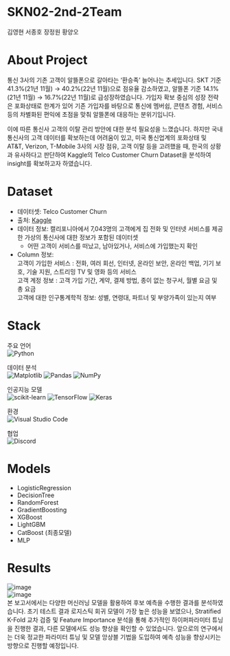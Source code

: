 # SKN02-2nd-2Team
김영현 서종호 장정원 황양오

# About Project
통신 3사의 기존 고객이 알뜰폰으로 갈아타는 ‘환승족’ 늘어나는 추세입니다. SKT 기준 41.3%(21년 11월) → 40.2%(22년 11월)으로 점유율 감소하였고, 알뜰폰 기준 14.1%(21년 11월) → 16.7%(22년 11월)로 급성장하였습니다. 가입자 확보 중심의 성장 전략은 포화상태로 한계가 있어 기존 가입자를 바탕으로 통신에 멤버쉽, 콘텐츠 경험, 서비스 등의 차별화된 편익에 초점을 맞춰 알뜰폰에 대응하는 분위기입니다. 

이에 따른 통신사 고객의 이탈 관리 방안에 대한 분석 필요성을 느꼈습니다. 하지만 국내 통신사의 고객 데이터를 확보하는데 어려움이 있고, 미국 통신업계의 포화상태 및 AT&T, Verizon, T-Mobile 3사의 시장 점유, 고객 이탈 등을 고려했을 때, 한국의 상황과 유사하다고 판단하여 Kaggle의 Telco Customer Churn Dataset을 분석하여 insight를 확보하고자 하였습니다.

# Dataset
- 데이터셋: Telco Customer Churn
- 출처: [Kaggle](https://www.kaggle.com/datasets/blastchar/telco-customer-churn/data)
- 데이터 정보: 캘리포니아에서 7,043명의 고객에게 집 전화 및 인터넷 서비스를 제공한 가상의 통신사에 대한 정보가 포함된 데이터셋
    - 어떤 고객이 서비스를 떠났고, 남아있거나, 서비스에 가입했는지 확인
- Column 정보:  
    고객이 가입한 서비스 : 전화, 여러 회선, 인터넷, 온라인 보안, 온라인 백업, 기기 보호, 기술 지원, 스트리밍 TV 및 영화 등의 서비스  
    고객 계정 정보 : 고객 가입 기간, 계약, 결제 방법, 종이 없는 청구서, 월별 요금 및 총 요금  
    고객에 대한 인구통계학적 정보: 성별, 연령대, 파트너 및 부양가족이 있는지 여부

# Stack

주요 언어  
 ![Python](https://img.shields.io/badge/python-3670A0?style=for-the-badge&logo=python&logoColor=ffdd54)

데이터 분석  
 ![Matplotlib](https://img.shields.io/badge/Matplotlib-%23ffffff.svg?style=for-the-badge&logo=Matplotlib&logoColor=black)
 ![Pandas](https://img.shields.io/badge/pandas-%23150458.svg?style=for-the-badge&logo=pandas&logoColor=white)
 ![NumPy](https://img.shields.io/badge/numpy-%23013243.svg?style=for-the-badge&logo=numpy&logoColor=white)

인공지능 모델  
 ![scikit-learn](https://img.shields.io/badge/scikit--learn-%23F7931E.svg?style=for-the-badge&logo=scikit-learn&logoColor=white)
 ![TensorFlow](https://img.shields.io/badge/TensorFlow-%23FF6F00.svg?style=for-the-badge&logo=TensorFlow&logoColor=white)
 ![Keras](https://img.shields.io/badge/Keras-%23D00000.svg?style=for-the-badge&logo=Keras&logoColor=white)
  
환경  
 ![Visual Studio Code](https://img.shields.io/badge/Visual%20Studio%20Code-0078d7.svg?style=for-the-badge&logo=visual-studio-code&logoColor=white)
  
협업  
 ![Discord](https://img.shields.io/badge/Discord-%235865F2.svg?style=for-the-badge&logo=discord&logoColor=white)

 # Models
 - LogisticRegression  
 - DecisionTree  
 - RandomForest  
 - GradientBoosting
 - XGBoost
 - LightGBM
 - CatBoost (최종모델)
 - MLP

# Results
![image](https://github.com/SKNETWORKS-FAMILY-AICAMP/SKN02-2nd-2Team/assets/158265663/5464b7d5-ff62-4fcc-ab12-430e406acf97)  
![image](https://github.com/SKNETWORKS-FAMILY-AICAMP/SKN02-2nd-2Team/assets/158265663/07a25555-cb60-4f56-815d-ff98c6e81793)  
본 보고서에서는 다양한 머신러닝 모델을 활용하여 후보 예측을 수행한 결과를 분석하였습니다. 초기 테스트 결과 로지스틱 회귀 모델이 가장 높은 성능을 보였으나, Stratified K-Fold 교차 검증 및 Feature Importance 분석을 통해 추가적인 하이퍼파라미터 튜닝을 진행한 결과, 다른 모델에서도 성능 향상을 확인할 수 있었습니다. 앞으로의 연구에서는 더욱 정교한 파라미터 튜닝 및 모델 앙상블 기법을 도입하여 예측 성능을 향상시키는 방향으로 진행할 예정입니다.
